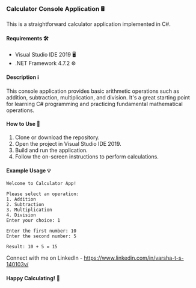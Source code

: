 ### Calculator Console Application 🖩

This is a straightforward calculator application implemented in C#.

#### Requirements 🛠️
- Visual Studio IDE 2019 🖥️
- .NET Framework 4.7.2 ⚙️

#### Description ℹ️
This console application provides basic arithmetic operations such as addition, subtraction, multiplication, and division. It's a great starting point for learning C# programming and practicing fundamental mathematical operations.

#### How to Use 📝
1. Clone or download the repository.
2. Open the project in Visual Studio IDE 2019.
3. Build and run the application.
4. Follow the on-screen instructions to perform calculations.

#### Example Usage 💡
```
Welcome to Calculator App!

Please select an operation:
1. Addition
2. Subtraction
3. Multiplication
4. Division
Enter your choice: 1

Enter the first number: 10
Enter the second number: 5

Result: 10 + 5 = 15
```
Connect with me on LinkedIn - https://www.linkedin.com/in/varsha-t-s-140103v/

#### Happy Calculating! 🎉
